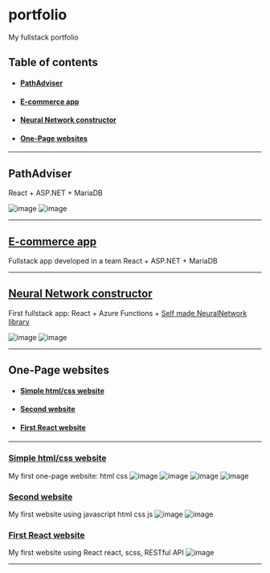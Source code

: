 # portfolio
My fullstack portfolio

## Table of contents
* #### [PathAdviser](#pathadviser)
* #### [E-commerce app](#e-commerce-app)
* #### [Neural Network constructor](#neural-network-constructor)
* #### [One-Page websites](#one-page-websites)
---

## PathAdviser

React + ASP.NET + MariaDB

![image](https://user-images.githubusercontent.com/44605873/174885751-f3037f7b-cd8e-4f96-84b1-c0988da4a216.png)
![image](https://user-images.githubusercontent.com/44605873/174885670-c3248c98-85b5-4ae3-8b97-7b9bc322e4e5.png)

---

## [E-commerce app](https://github.com/truearogog/getmalone)

Fullstack app developed in a team
React + ASP.NET + MariaDB

---

## [Neural Network constructor](https://github.com/C-Coretex/HelloReact)

First fullstack app:
React + Azure Functions + [Self made NeuralNetwork library](https://github.com/C-Coretex/Little-NeuralNetwork-Library)

![image](https://user-images.githubusercontent.com/44605873/174888961-a7ca40b0-1a70-455a-b65a-b7f1427af14f.png)
![image](https://user-images.githubusercontent.com/44605873/174888980-0af6d702-720d-478d-864a-b1612b6f095a.png)

---

## One-Page websites
* #### [Simple html/css website](#simple-html/css-website)
* #### [Second website](#second-website)
* #### [First React website](#first-react-website)
---

### [Simple html/css website](https://c-coretex.github.io/my-websites/html&css-training/)
My first one-page website:
html css
![image](https://user-images.githubusercontent.com/44605873/174886883-6d3a38e7-bba8-4a38-8c3e-c2b5a00def07.png)
![image](https://user-images.githubusercontent.com/44605873/174886990-64ffa5da-10bc-4ae5-b2ab-8e3ee59620d3.png)
![image](https://user-images.githubusercontent.com/44605873/174887032-f3494986-54e5-477c-926b-49feca6e3dde.png)
![image](https://user-images.githubusercontent.com/44605873/174887130-cf5a0311-978a-4395-bfd0-e1ed1dae0429.png)


### [Second website](https://c-coretex.github.io/my-websites/room-homepage-master/)
My first website using javascript
html css js
![image](https://user-images.githubusercontent.com/44605873/174887168-67d88c41-8565-4552-8fa3-6bfaf2c657c1.png)
![image](https://user-images.githubusercontent.com/44605873/174887221-29fb93c8-ffc1-4ec3-9d89-fd37e55b00e9.png)


### [First React website](https://c-coretex.github.io/my-websites/rest-countries/)
My first website using React
react, scss, RESTful API
![image](https://user-images.githubusercontent.com/44605873/174888790-a6b0e4aa-b26d-4803-96e1-d949774c9c3d.png)

---
